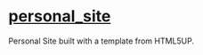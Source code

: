 # [personal_site](https://asduveneck.github.io/personal_site/)

  Personal Site built with a template from HTML5UP. 
